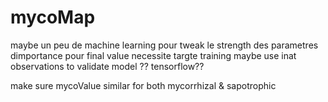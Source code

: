 # mycoMap

maybe un peu de machine learning pour tweak le strength des parametres dimportance pour final value 
necessite targte training 
maybe use inat observations to validate model ??
tensorflow??


make sure mycoValue similar for both mycorrhizal & sapotrophic

